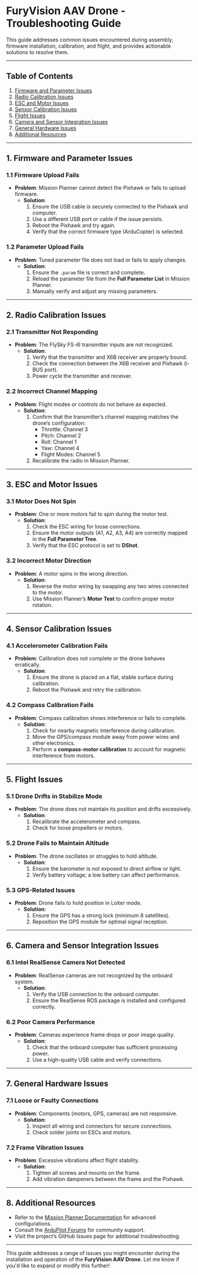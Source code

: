 
# **FuryVision AAV Drone - Troubleshooting Guide**

This guide addresses common issues encountered during assembly, firmware installation, calibration, and flight, and provides actionable solutions to resolve them.

---

## **Table of Contents**
1. [Firmware and Parameter Issues](#1-firmware-and-parameter-issues)
2. [Radio Calibration Issues](#2-radio-calibration-issues)
3. [ESC and Motor Issues](#3-esc-and-motor-issues)
4. [Sensor Calibration Issues](#4-sensor-calibration-issues)
5. [Flight Issues](#5-flight-issues)
6. [Camera and Sensor Integration Issues](#6-camera-and-sensor-integration-issues)
7. [General Hardware Issues](#7-general-hardware-issues)
8. [Additional Resources](#8-additional-resources)

---

## **1. Firmware and Parameter Issues**

### **1.1 Firmware Upload Fails**
- **Problem**: Mission Planner cannot detect the Pixhawk or fails to upload firmware.
  - **Solution**:
    1. Ensure the USB cable is securely connected to the Pixhawk and computer.
    2. Use a different USB port or cable if the issue persists.
    3. Reboot the Pixhawk and try again.
    4. Verify that the correct firmware type (ArduCopter) is selected.

### **1.2 Parameter Upload Fails**
- **Problem**: Tuned parameter file does not load or fails to apply changes.
  - **Solution**:
    1. Ensure the `.param` file is correct and complete.
    2. Reload the parameter file from the **Full Parameter List** in Mission Planner.
    3. Manually verify and adjust any missing parameters.

---

## **2. Radio Calibration Issues**

### **2.1 Transmitter Not Responding**
- **Problem**: The FlySky FS-i6 transmitter inputs are not recognized.
  - **Solution**:
    1. Verify that the transmitter and X6B receiver are properly bound.
    2. Check the connection between the X6B receiver and Pixhawk (i-BUS port).
    3. Power cycle the transmitter and receiver.

### **2.2 Incorrect Channel Mapping**
- **Problem**: Flight modes or controls do not behave as expected.
  - **Solution**:
    1. Confirm that the transmitter’s channel mapping matches the drone’s configuration:
       - Throttle: Channel 3
       - Pitch: Channel 2
       - Roll: Channel 1
       - Yaw: Channel 4
       - Flight Modes: Channel 5
    2. Recalibrate the radio in Mission Planner.

---

## **3. ESC and Motor Issues**

### **3.1 Motor Does Not Spin**
- **Problem**: One or more motors fail to spin during the motor test.
  - **Solution**:
    1. Check the ESC wiring for loose connections.
    2. Ensure the motor outputs (A1, A2, A3, A4) are correctly mapped in the **Full Parameter Tree**.
    3. Verify that the ESC protocol is set to **DShot**.

### **3.2 Incorrect Motor Direction**
- **Problem**: A motor spins in the wrong direction.
  - **Solution**:
    1. Reverse the motor wiring by swapping any two wires connected to the motor.
    2. Use Mission Planner’s **Motor Test** to confirm proper motor rotation.

---

## **4. Sensor Calibration Issues**

### **4.1 Accelerometer Calibration Fails**
- **Problem**: Calibration does not complete or the drone behaves erratically.
  - **Solution**:
    1. Ensure the drone is placed on a flat, stable surface during calibration.
    2. Reboot the Pixhawk and retry the calibration.

### **4.2 Compass Calibration Fails**
- **Problem**: Compass calibration shows interference or fails to complete.
  - **Solution**:
    1. Check for nearby magnetic interference during calibration.
    2. Move the GPS/compass module away from power wires and other electronics.
    3. Perform a **compass-motor calibration** to account for magnetic interference from motors.

---

## **5. Flight Issues**

### **5.1 Drone Drifts in Stabilize Mode**
- **Problem**: The drone does not maintain its position and drifts excessively.
  - **Solution**:
    1. Recalibrate the accelerometer and compass.
    2. Check for loose propellers or motors.

### **5.2 Drone Fails to Maintain Altitude**
- **Problem**: The drone oscillates or struggles to hold altitude.
  - **Solution**:
    1. Ensure the barometer is not exposed to direct airflow or light.
    2. Verify battery voltage; a low battery can affect performance.

### **5.3 GPS-Related Issues**
- **Problem**: Drone fails to hold position in Loiter mode.
  - **Solution**:
    1. Ensure the GPS has a strong lock (minimum 8 satellites).
    2. Reposition the GPS module for optimal signal reception.

---

## **6. Camera and Sensor Integration Issues**

### **6.1 Intel RealSense Camera Not Detected**
- **Problem**: RealSense cameras are not recognized by the onboard system.
  - **Solution**:
    1. Verify the USB connection to the onboard computer.
    2. Ensure the RealSense ROS package is installed and configured correctly.

### **6.2 Poor Camera Performance**
- **Problem**: Cameras experience frame drops or poor image quality.
  - **Solution**:
    1. Check that the onboard computer has sufficient processing power.
    2. Use a high-quality USB cable and verify connections.

---

## **7. General Hardware Issues**

### **7.1 Loose or Faulty Connections**
- **Problem**: Components (motors, GPS, cameras) are not responsive.
  - **Solution**:
    1. Inspect all wiring and connectors for secure connections.
    2. Check solder joints on ESCs and motors.

### **7.2 Frame Vibration Issues**
- **Problem**: Excessive vibrations affect flight stability.
  - **Solution**:
    1. Tighten all screws and mounts on the frame.
    2. Add vibration dampeners between the frame and the Pixhawk.

---

## **8. Additional Resources**

- Refer to the [Mission Planner Documentation](https://ardupilot.org/planner/) for advanced configurations.
- Consult the [ArduPilot Forums](https://discuss.ardupilot.org/) for community support.
- Visit the project’s GitHub Issues page for additional troubleshooting.

---

This guide addresses a range of issues you might encounter during the installation and operation of the **FuryVision AAV Drone**. Let me know if you'd like to expand or modify this further!
